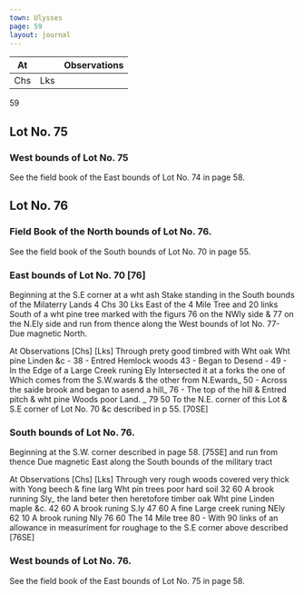 ```yaml
---
town: Ulysses
page: 59
layout: journal
---
```


| At |    | Observations |
| -- | -- | ------------ |
| Chs | Lks | |

59

## Lot No. 75
### West bounds of Lot No. 75
See the field book of the East bounds of Lot No. 74 in page 58.

## Lot No. 76
### Field Book of the North bounds of Lot No. 76. 
See the field book of the South bounds of Lot No. 70 in page 55.

### East bounds of Lot No. 70 [76]
Beginning at the S.E corner at a wht ash Stake standing in the South 
bounds of the Milaterry Lands 4 Chs 30 Lks East of the 4 Mile Tree and 20 links South of a wht pine tree marked with the figurs 76 on the NWly side & 77 on the N.Ely side and 
run from thence along the West bounds of lot No. 77- Due magnetic North.

At      Observations
[Chs]  [Lks]
Through prety good timbred with Wht oak Wht pine Linden &c -
38  -  Entred Hemlock woods 
43  -  Began to Desend -
49  -  In the Edge of a Large Creek runing Ely Intersected it at a forks the one of Which 
comes from the S.W.wards & the other from N.Ewards_
50  -  Across the saide brook and began to asend a hill_
76  -  The top of the hill & Entred pitch & wht pine Woods poor Land. _
79  50  To the N.E. corner of this Lot & S.E corner of Lot No. 70 &c described in p 55.
[70SE]

### South bounds of Lot No. 76.
Beginning at the S.W. corner described in page 58. [75SE] and run from thence Due magnetic East along the South bounds of the military tract

At      Observations
[Chs]  [Lks]
Through very rough woods covered very thick with Yong beech & fine larg Wht 
pin trees poor hard soil
32  60  A brook running Sly_ the land beter then heretofore timber oak Wht pine Linden
maple &c.
42  60  A brook runing S.ly
47  60  A fine Large creek runing NEly
62  10   A brook runing Nly
76  60  The 14 Mile tree
80  -  With 90 links of an allowance in measuriment for roughage to the S.E corner 
above described [76SE]

### West bounds of Lot No. 76.
See the field book of the East bounds of Lot No. 75 in page 58.